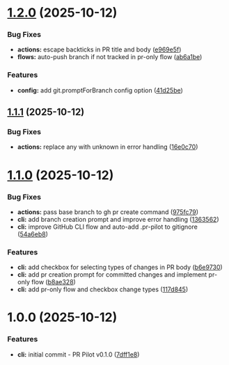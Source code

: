 # [1.2.0](https://github.com/whyte25/pr-pilot/compare/v1.1.1...v1.2.0) (2025-10-12)


### Bug Fixes

* **actions:** escape backticks in PR title and body ([e969e5f](https://github.com/whyte25/pr-pilot/commit/e969e5fb76633c0927a819cb76d0b5b65e4db76e))
* **flows:** auto-push branch if not tracked in pr-only flow ([ab6a1be](https://github.com/whyte25/pr-pilot/commit/ab6a1be2cb3ad7b5d6f9771baeb4e84230342e5f))


### Features

* **config:** add git.promptForBranch config option ([41d25be](https://github.com/whyte25/pr-pilot/commit/41d25beb69561e25ff4a390c3a3fc42f6d7f1090))

## [1.1.1](https://github.com/whyte25/pr-pilot/compare/v1.1.0...v1.1.1) (2025-10-12)


### Bug Fixes

* **actions:** replace any with unknown in error handling ([16e0c70](https://github.com/whyte25/pr-pilot/commit/16e0c70ae2ed1151b0a6ea63241f41a73ba0d7ea))

# [1.1.0](https://github.com/whyte25/pr-pilot/compare/v1.0.0...v1.1.0) (2025-10-12)


### Bug Fixes

* **actions:** pass base branch to gh pr create command ([975fc79](https://github.com/whyte25/pr-pilot/commit/975fc799a81e3aa886c45dd5bf8fb2f4e40f45d4))
* **cli:** add branch creation prompt and improve error handling ([1363562](https://github.com/whyte25/pr-pilot/commit/1363562898d4d3303208a193615c451223026b4a))
* **cli:** improve GitHub CLI flow and auto-add .pr-pilot to gitignore ([54a6eb8](https://github.com/whyte25/pr-pilot/commit/54a6eb8c5b64e1cbe6405e78aeacdef48ef655ce))


### Features

* **cli:** add checkbox for selecting types of changes in PR body ([b6e9730](https://github.com/whyte25/pr-pilot/commit/b6e9730ef9992c372208d5da1316858f580cee49))
* **cli:** add pr creation prompt for committed changes and implement pr-only flow ([b8ae328](https://github.com/whyte25/pr-pilot/commit/b8ae32821211a4085cfeb48716bc935d4f2c192a))
* **cli:** add pr-only flow and checkbox change types ([117d845](https://github.com/whyte25/pr-pilot/commit/117d8454e07f350019e20c638d21ed9ef3f66e05))

# 1.0.0 (2025-10-12)


### Features

* **cli:** initial commit - PR Pilot v0.1.0 ([7dff1e8](https://github.com/whyte25/pr-pilot/commit/7dff1e84431bc789215960228bfcb9aebf157d6d))
